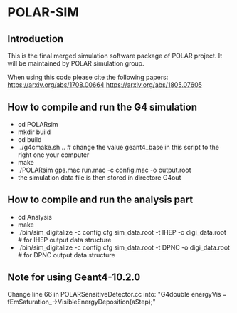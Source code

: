 # POLAR-SIM
## Introduction

This is the final merged simulation software package of POLAR project. It will be maintained by POLAR simulation group. 

When using this code please cite the following papers:
https://arxiv.org/abs/1708.00664
https://arxiv.org/abs/1805.07605

## How to compile and run the G4 simulation

* cd POLARsim
* mkdir build
* cd build
* ../g4cmake.sh ..  # change the value geant4_base in this script to the right one your computer
* make
* ./POLARsim gps.mac run.mac -c config.mac -o output.root
* the simulation data file is then stored in directore G4out

## How to compile and run the analysis part

* cd Analysis
* make
* ./bin/sim_digitalize -c config.cfg sim_data.root -t IHEP -o digi_data.root  # for IHEP output data structure
* ./bin/sim_digitalize -c config.cfg sim_data.root -t DPNC -o digi_data.root  # for DPNC output data structure

## Note for using Geant4-10.2.0

Change line 66 in POLARSensitiveDetector.cc into:
    "G4double          energyVis         = fEmSaturation_->VisibleEnergyDeposition(aStep);"
